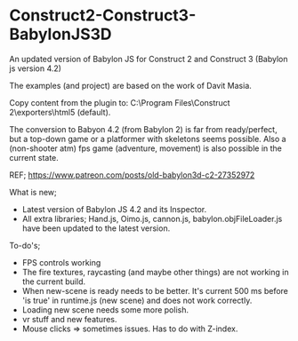 # Construct2-Construct3-BabylonJS3D
An updated version of Babylon JS for Construct 2 and Construct 3 (Babylon js version 4.2)

The examples (and project) are based on the work of Davit Masia. 

Copy content from the plugin to: C:\Program Files\Construct 2\exporters\html5 (default).

The conversion to Babyon 4.2 (from Babylon 2) is far from ready/perfect, but a top-down game or a platformer with skeletons seems possible.
Also a (non-shooter atm) fps game (adventure, movement) is also possible in the current state.

REF; https://www.patreon.com/posts/old-babylon3d-c2-27352972


What is new;
* Latest version of Babylon JS 4.2 and its Inspector.
* All extra libraries; Hand.js, Oimo.js, cannon.js, babylon.objFileLoader.js have been updated to the latest version.



To-do's;
* FPS controls working
* The fire textures, raycasting (and maybe other things) are not working in the current build.
* When new-scene is ready needs to be better. It's current 500 ms before 'is true' in runtime.js (new scene) and does not work correctly.
* Loading new scene needs some more polish.
* vr stuff and new features.
* Mouse clicks => sometimes issues. Has to do with Z-index.
